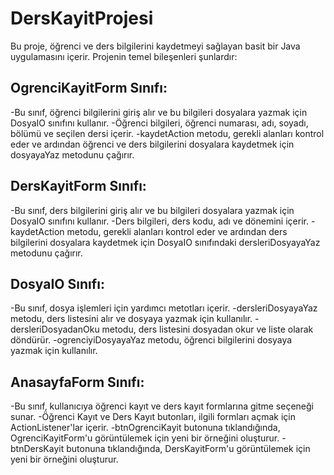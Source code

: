 # DersKayitProjesi
Bu proje, öğrenci ve ders bilgilerini kaydetmeyi sağlayan basit bir Java uygulamasını içerir. Projenin temel bileşenleri şunlardır:

## OgrenciKayitForm Sınıfı:

-Bu sınıf, öğrenci bilgilerini giriş alır ve bu bilgileri dosyalara yazmak için DosyaIO sınıfını kullanır.
-Öğrenci bilgileri, öğrenci numarası, adı, soyadı, bölümü ve seçilen dersi içerir.
-kaydetAction metodu, gerekli alanları kontrol eder ve ardından öğrenci ve ders bilgilerini dosyalara kaydetmek için dosyayaYaz metodunu çağırır.

## DersKayitForm Sınıfı:

-Bu sınıf, ders bilgilerini giriş alır ve bu bilgileri dosyalara yazmak için DosyaIO sınıfını kullanır.
-Ders bilgileri, ders kodu, adı ve dönemini içerir.
-kaydetAction metodu, gerekli alanları kontrol eder ve ardından ders bilgilerini dosyalara kaydetmek için DosyaIO sınıfındaki dersleriDosyayaYaz metodunu çağırır.

## DosyaIO Sınıfı:
-Bu sınıf, dosya işlemleri için yardımcı metotları içerir.
-dersleriDosyayaYaz metodu, ders listesini alır ve dosyaya yazmak için kullanılır.
-dersleriDosyadanOku metodu, ders listesini dosyadan okur ve liste olarak döndürür.
-ogrenciyiDosyayaYaz metodu, öğrenci bilgilerini dosyaya yazmak için kullanılır.

## AnasayfaForm Sınıfı:
-Bu sınıf, kullanıcıya öğrenci kayıt ve ders kayıt formlarına gitme seçeneği sunar.
-Öğrenci Kayıt ve Ders Kayıt butonları, ilgili formları açmak için ActionListener'lar içerir.
-btnOgrenciKayit butonuna tıklandığında, OgrenciKayitForm'u görüntülemek için yeni bir örneğini oluşturur.
-btnDersKayit butonuna tıklandığında, DersKayitForm'u görüntülemek için yeni bir örneğini oluşturur.
